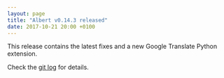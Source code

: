 ```yaml
---
layout: page
title: "Albert v0.14.3 released"
date: 2017-10-21 20:00 +0100
---
```


This release contains the latest fixes and a new Google Translate Python extension.

Check the [git log](https://github.com/albertlauncher/albert/commits/v0.14.3) for details.
